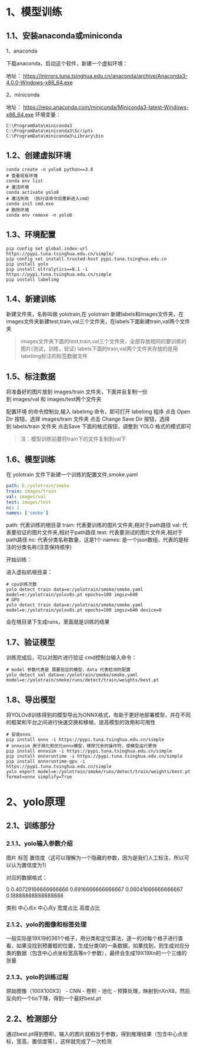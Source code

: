 
# 1、模型训练
## 1.1、安装anaconda或miniconda

1、anaconda

下载anaconda，启动这个软件，新建一个虚拟环境：

地址： https://mirrors.tuna.tsinghua.edu.cn/anaconda/archive/Anaconda3-4.0.0-Windows-x86_64.exe

2、miniconda

地址： https://repo.anaconda.com/miniconda/Miniconda3-latest-Windows-x86_64.exe
环境变量：
```
C:\ProgramData\miniconda3 
C:\ProgramData\miniconda3\Scripts 
C:\ProgramData\miniconda3\Library\bin 
```

## 1.2、创建虚拟环境

```shell
conda create -n yolo8 python==3.8 
# 查看现有环境
conda env list
# 激活环境 
conda activate yolo8
# 激活失败 （执行该命令后重新进入cmd）
conda init cmd.exe 
# 删除环境 
conda env remove -n yolo8
```
## 1.3、环境配置

```shell
pip config set global.index-url https://pypi.tuna.tsinghua.edu.cn/simple/
pip config set install.trusted-host pypi.tuna.tsinghua.edu.cn
pip install yolo
pip install ultralytics==8.1 -i https://pypi.tuna.tsinghua.edu.cn/simple
pip install labelimg
```

## 1.4、新建训练

新建文件夹，名称叫做 yolotrain,在 yolotrain 新建labels和images文件夹，在images文件夹新建test,train,val三个文件夹，在labels下面新建train,val两个文件夹

> images文件夹下面的test,train,val三个文件夹，全部存放相同的要训练的图片(测试，训练，验证)
> labels下面的train,val两个文件夹存放的是用labelimg标注的标签数据文件


## 1.5、标注数据

将准备好的图片放到 images/train 文件夹，下面并且复制一份到 images/val 和 images/test两个文件夹

配置环境 的命令控制台,输入 labelimg 命令，即可打开 labelimg 程序
点击 Open Dir 按钮，选择 images/train 文件夹
点击 Change Save Dir 按钮，选择到 labels/train 文件夹
点击Save 下面的格式按钮，调整到 YOLO 格式的模式即可

>注：模型训练前要将train下的文件复制到val下

## 1.6、模型训练

在 yolotrain 文件下新建一个训练的配置文件,smoke.yaml

```yaml
path: E:/yolotrain/smoke
train: images/train
val: images/val
test: images/test
nc: 1
names: ['smoke']
```

path: 代表训练的根目录
train: 代表要训练的图片文件夹,相对于path路径
val: 代表要验证的图片文件夹,相对于path路径
test: 代表要测试的图片文件夹,相对于path路径
nc: 代表分类名称数量，这是1个
names: 是一个json数组，代表的是标注的分类名称(注意保持顺序)

开始训练：

进入虚拟机根目录：

```shell
# cpu训练次数
yolo detect train data=e:/yolotrain/smoke/smoke.yaml model=e:/yolotrain/yolov8s.pt epochs=100 imgsz=640
# GPU
yolo detect train data=e:/yolotrain/smoke/smoke.yaml model=e:/yolotrain/yolov8s.pt epochs=100 imgsz=640 device=0
```

会在根目录下生成runs，里面就是训练的结果


## 1.7、验证模型

训练完成后，可以对图片进行验证
cmd控制台输入命令：

```shell
# model 参数代表是 需要验证的模型，data 代表检测的配置
yolo detect val data=e:/yolotrain/smoke/smoke.yaml  model=e:/yolotrain/smoke/runs/detect/train/weights/best.pt

```

## 1.8、导出模型

将YOLOv8训练得到的模型导出为ONNX格式，有助于更好地部署模型，并在不同的框架和平台之间进行快速交换和移植，提高模型的效用和可用性

``` shell
# 安装onnx
pip install onnx -i https://pypi.tuna.tsinghua.edu.cn/simple
# onnxsim 用于简化和优化onnx模型，移除冗余的操作符，使模型运行更快
pip install onnxsim -i https://pypi.tuna.tsinghua.edu.cn/simple 
pip install onnxruntime -i https://pypi.tuna.tsinghua.edu.cn/simple
pip install onnxruntime-gpu -i https://pypi.tuna.tsinghua.edu.cn/simple
yolo export model=e:/yolotrain/smoke/runs/detect/train/weights/best.pt format=onnx simplify=True
```


# 2、yolo原理

## 2.1、训练部分

### 2.1.1、yolo输入参数介绍

图片 标签 置信度（这可以理解为一个隐藏的参数，因为是我们人工标注，所以可以认为置信度为1）

对应的数据格式：

 0 0.40729166666666666 0.6916666666666667 0.06041666666666667 0.18888888888888888

类别 中心点x 中心点y 宽度占比 高度占比


### 2.1.2、yolo的图像和标签处理

一般实际是19X19的361个格子，用分类和定位算法，逐一的对每个格子进行查看，如果没找到预置框的位置，生成分类0的一条数据，如果找到，则生成对应分类的数据（包含中心点坐标宽高等n个参数），最终会生成19X19Xn的一个三维的张量

### 2.1.3、yolo的训练过程

原始图像（100X100X3） -  CNN  -  卷积  -  池化 -  预算处理，映射到nXnX8，然后反向的一个tio下降，得到一个最好best.pt

## 2.2、检测部分

通过best.pt得到卷积，输入的图片就相当于参数，得到推理结果（包含中心点坐标，宽高，置信度等），这样就完成了一次检测






